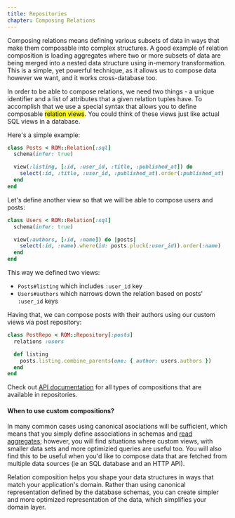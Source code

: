 ```yaml
---
title: Repositories
chapter: Composing Relations
---
```


Composing relations means defining various subsets of data in ways that make
them composable into complex structures. A good example of relation composition
is loading aggregates where two or more subsets of data are being merged into
a nested data structure using in-memory transformation. This is a simple, yet
powerful technique, as it allows us to compose data however we want, and it works
cross-database too.

In order to be able to compose relations, we need two things - a unique identifier
and a list of attributes that a given relation tuples have. To accomplish that
we use a special syntax that allows you to define composable <mark>relation views</mark>.
You could think of these views just like actual SQL views in a database.

Here's a simple example:

``` ruby
class Posts < ROM::Relation[:sql]
  schema(infer: true)

  view(:listing, [:id, :user_id, :title, :published_at]) do
    select(:id, :title, :user_id, :published_at).order(:published_at)
  end
end
```

Let's define another view so that we will be able to compose users and posts:

``` ruby
class Users < ROM::Relation[:sql]
  schema(infer: true)

  view(:authors, [:id, :name]) do |posts|
    select(:id, :name).where(id: posts.pluck(:user_id)).order(:name)
  end
end
```

This way we defined two views:

- `Posts#listing` which includes `:user_id` key
- `Users#authors` which narrows down the relation based on posts' `:user_id` keys

Having that, we can compose posts with their authors using our custom views via
post repository:

``` ruby
class PostRepo < ROM::Repository[:posts]
  relations :users

  def listing
    posts.listing.combine_parents(one: { author: users.authors })
  end
end
```

Check out [API documentation](http://www.rubydoc.info/github/rom-rb/rom-repository/ROM/Repository/RelationProxy/Combine)
for all types of compositions that are available in repositories.

#### When to use custom compositions?

In many common cases using canonical asociations will be sufficient, which means
that you simply define associations in schemas and
[read aggregates](/learn/repositories/reading-aggregates); however, you will find
situations where custom views, with smaller data sets and more optimizied queries
are useful too. You will also find this to be useful when you'd like to compose
data that are fetched from multiple data sources (ie an SQL database and an HTTP API).

Relation composition helps you shape your data structures in ways that match your
application's domain. Rather than using canonical representation defined by the
database schemas, you can create simpler and more optimized representation of the
data, which simplifies your domain layer.



